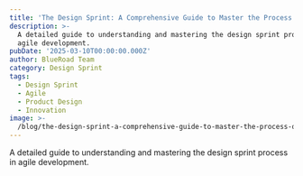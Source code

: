```yaml
---
title: 'The Design Sprint: A Comprehensive Guide to Master the Process of Agile Design'
description: >-
  A detailed guide to understanding and mastering the design sprint process in
  agile development.
pubDate: '2025-03-10T00:00:00.000Z'
author: BlueRoad Team
category: Design Sprint
tags:
  - Design Sprint
  - Agile
  - Product Design
  - Innovation
image: >-
  /blog/the-design-sprint-a-comprehensive-guide-to-master-the-process-of-agile-design/design-sprint02.png
---
```


A detailed guide to understanding and mastering the design sprint process in agile development.
